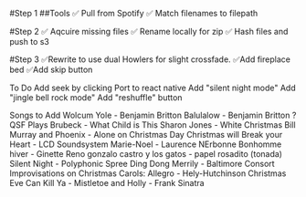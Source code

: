 #Step 1
##Tools
	✅ Pull from Spotify
	✅ Match filenames to filepath

#Step 2
	✅ Aqcuire missing files
	✅ Rename locally for zip
	✅ Hash files and push to s3

#Step 3
	✅Rewrite to use dual Howlers for slight crossfade.
	✅Add fireplace bed
	✅Add skip button

To Do
	Add seek by clicking
	Port to react native
	Add "silent night mode"
	Add "jingle bell rock mode"
	Add "reshuffle" button



Songs to Add
Wolcum Yole - Benjamin Britton
Balulalow - Benjamin Britton ?
QSF Plays Brubeck - What Child is This
Sharon Jones - White Christmas
Bill Murray and Phoenix - Alone on Christmas Day
Christmas will Break your Heart - LCD Soundsystem
Marie-Noel - Laurence NErbonne
Bonhomme hiver - Ginette Reno
gonzalo castro y los gatos - papel rosadito (tonada)
Silent Night - Polyphonic Spree
Ding Dong Merrily - Baltimore Consort
Improvisations on Christmas Carols: Allegro - Hely-Hutchinson
Christmas Eve Can Kill Ya - 
Mistletoe and Holly - Frank Sinatra